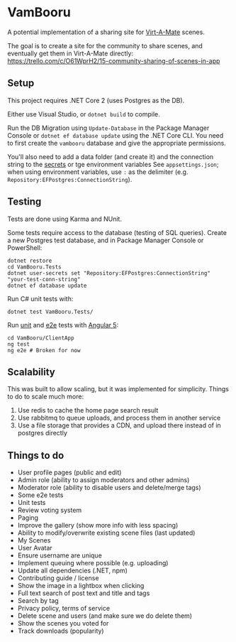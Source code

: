 # VamBooru

A potential implementation of a sharing site for [Virt-A-Mate](https://www.patreon.com/meshedvr) scenes.

The goal is to create a site for the community to share scenes, and eventually get them in Virt-A-Mate directly: https://trello.com/c/O61WprH2/15-community-sharing-of-scenes-in-app

## Setup

This project requires .NET Core 2 (uses Postgres as the DB).

Either use Visual Studio, or `dotnet build` to compile.

Run the DB Migration using `Update-Database` in the Package Manager Console or `dotnet ef database update` using the .NET Core CLI. You need to first create the `vambooru` database and give the appropriate permissions.

You'll also need to add a data folder (and create it) and the connection string to the [secrets](https://docs.microsoft.com/en-us/aspnet/core/security/app-secrets?tabs=visual-studio) or tge environment variables See `appsettings.json`; when using environment variables, use `:` as the delimiter (e.g. `Repository:EFPostgres:ConnectionString`).

## Testing

Tests are done using Karma and NUnit.

Some tests require access to the database (testing of SQL queries). Create a new Postgres test database, and in Package Manager Console or PowerShell:

```
dotnet restore
cd VamBooru.Tests
dotnet user-secrets set "Repository:EFPostgres:ConnectionString" "your-test-conn-string"
dotnet ef database update
```

Run C# unit tests with:

```
dotnet test VamBooru.Tests/
```

Run [unit](https://karma-runner.github.io) and [e2e](http://www.protractortest.org/) tests with [Angular 5](https://github.com/angular/angular-cli):

```
cd VamBooru/ClientApp
ng test
ng e2e # Broken for now
```

## Scalability

This was built to allow scaling, but it was implemented for simplicity. Things to do to scale much more:

1. Use redis to cache the home page search result
2. Use rabbitmq to queue uploads, and process them in another service
3. Use a file storage that provides a CDN, and upload there instead of in postgres directly

## Things to do

* User profile pages (public and edit)
* Admin role (ability to assign moderators and other admins)
* Moderator role (ability to disable users and delete/merge tags)
* Some e2e tests
* Unit tests
* Review voting system
* Paging
* Improve the gallery (show more info with less spacing)
* Ability to modify/overwrite existing scene files (last updated)
* My Scenes
* User Avatar
* Ensure username are unique
* Implement queuing where possible (e.g. uploading)
* Update all dependencies (.NET, npm)
* Contributing guide / license
* Show the image in a lightbox when clicking
* Full text search of post text and title and tags
* Search by tag
* Privacy policy, terms of service
* Delete scene and users (and make sure we do delete them)
* Show the scenes you voted for
* Track downloads (popularity)

